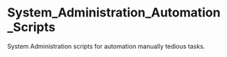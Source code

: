 # System_Administration_Automation_Scripts
System Administration scripts for automation manually tedious tasks.
